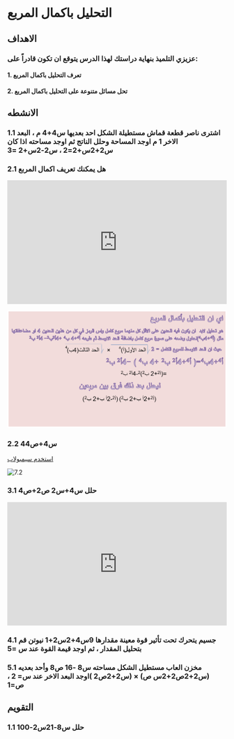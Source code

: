 # التحليل باكمال المربع

## الاهداف

### عزيزي التلميذ بنهاية دراستك لهذا الدرس يتوقع ان تكون قادراً على:

#### 1. تعرف التحليل باكمال المربع

#### 2. تحل مسائل متنوعة على التحليل باكمال المربع

## الانشطه

### 1.1 اشترى ناصر قطعة قماش مستطيلة الشكل احد بعديها س4+4 م ، البعد الاخر 1 م اوجد المساحة وحلل الناتج ثم اوجد مساحته اذا كان س2+2س+2=2 ، س2-2س+2 =3

### 2.1 هل يمكنك تعريف اكمال المربع

<div style="position: relative; padding-bottom: 56.25%; height: 0; overflow: hidden; z-index: 0; margin-bottom: 10px;">
  <iframe style="position: absolute; top: 0; left: 0; width: 100%; height: 100%;" src="https://www.youtube.com/embed/mrF75y1ubII" frameborder="0" allow="accelerometer; autoplay; clipboard-write; encrypted-media; gyroscope; picture-in-picture" allowfullscreen></iframe>
</div>

![7.1](../Images/lec7-1.png)

### 2.2 4س4+ص4

<a href="https://ar.symbolab.com/" target="_blank">استخدم سيمبولاب</a>

![7.2](https://assets.sahl.io/lessons/4F3BRsIdQbbIIbyM70GxbyQGnKSYTqaDTdx2QxsK.jpg)

### 3.1 حلل س4+س2 ص2+ص4

<div style="position: relative; padding-bottom: 56.25%; height: 0; overflow: hidden;">
  <iframe style="position: absolute; top: 0; left: 0; width: 100%; height: 100%;" src="https://www.youtube.com/embed/-6tH5QI5HyA" frameborder="0" allow="accelerometer; autoplay; clipboard-write; encrypted-media; gyroscope; picture-in-picture" allowfullscreen></iframe>
</div>

### 4.1 جسيم يتحرك تحت تأثير قوة معينة مقدارها 9س4+2س2+1 نيوتن قم بتحليل المقدار ، ثم اوجد قيمة القوة عند س =5

### 5.1 مخزن العاب مستطيل الشكل مساحته س8 -16 ص8 وأحد بعديه (س2+2ص2+2س ص) × (س2+2ص2 )اوجد البعد الاخر عند س= 2 ، ص=1

## التقويم

### 1.1 حلل س8-21س2-100
